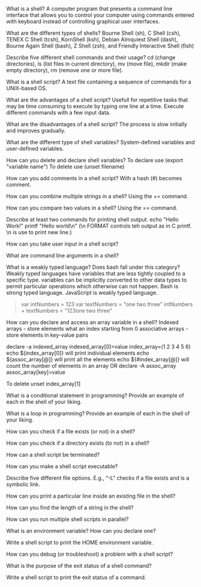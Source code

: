 What is a shell?
A computer program that presents a command line interface that allows you to control your computer using commands entered with keyboard instead of controlling graphical user interfaces. 

What are the different types of shells?
Bourne Shell (sh), C Shell (csh), TENEX C Shell (tcsh), KornShell (ksh), Debian Almquiest Shell (dash), Bourne Again Shell (bash), Z Shell (zsh), and Friendly Interactive Shell (fish)

Describe five different shell commands and their usage?
cd (change directories), ls (list files in current directory), mv (move file), mkdir (make empty directory), rm (remove one or more file).

What is a shell script?
A text file containing a sequence of commands for a UNIX-based OS. 

What are the advantages of a shell script?
Usefull for repetitive tasks that may be time consuming to execute by typing one line at a time. Execute different commands with a few input data. 

What are the disadvantages of a shell script?
The process is slow initially and improves gradually. 

What are the different type of shell variables?
System-defined variables and user-defined variables. 

How can you delete and declare shell variables?
To declare use (export "variable name")
To delete use (unset filename)

How can you add comments in a shell script?
With a hash (#) becomes comment.

How can you combine multiple strings in a shell?
Using the += command. 

How can you compare two values in a shell?
Using the == command. 

Describe at least two commands for printing shell output. 
echo "Hello Work!"
printf "Hello world\n" (\n FORMAT controls teh output as in C printf. \n is use to print new line.)

How can you take user input in a shell script? 

What are command line arguments in a shell?

What is a weakly typed language? Does bash fall under this category?
Weakly typed languages have variables that are less tightly coupled to a specific type. variables can be implicitly converted to other data types to permit particular operations which otherwise can not happen. Bash is strong typed language. JavaScript is weakly typed language. 

> var intNumbers = 123
> var textNumbers = "one two three"
> intNumbers + textNumbers
< "123one two three"

How can you declare and access an array variable in a shell?
Indexed arrays - store elements what an index starting from 0
associative arrays - store elements in key-value pairs

declare -a indexed_array
indexed_array[0]=value
index_array=(1 2 3 4 5 6)
echo ${index_array[0]} will print individual elements
echo ${assoc_array[@]} will print all the elements
echo ${#index_array[@]} will count the number of elements in an array
OR
declare -A assoc_array
assoc_array[key]=value

To delete 
unset index_array[1]


What is a conditional statement in programming? Provide an example of each in the shell of your liking. 

 What is a loop in programming? Provide an example of each in the shell of your liking. 

How can you check if a file exists (or not) in a shell?

How can you check if a directory exists (to not) in a shell?

How can a shell script be terminated?

How can you make a shell script executable?

Describe five different file options. E.g., “-L“ checks if a file exists and is a symbolic link.

How can you print a particular line inside an existing file in the shell?

How can you find the length of a string in the shell?

How can you run multiple shell scripts in parallel?

What is an environment variable? How can you declare one?

Write a shell script to print the HOME environment variable. 

How can you debug (or troubleshoot) a problem with a shell script?

What is the purpose of the exit status of a shell command?

Write a shell script to print the exit status of a command. 